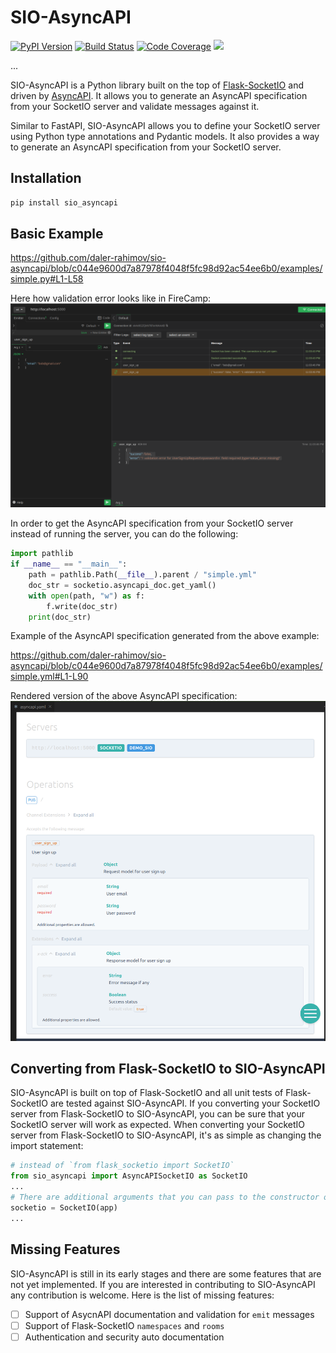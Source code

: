 SIO-AsyncAPI
============

[![PyPI Version][pypi-image]][pypi-url]
[![Build Status][build-image]][build-url]
[![Code Coverage][coverage-image]][coverage-url]
[![][versions-image]][versions-url]

...

<!-- Badges: -->

[pypi-image]: https://img.shields.io/pypi/v/sio_asyncapi
[pypi-url]: https://pypi.org/project/sio_asyncapi/
[build-image]: https://github.com/daler-rahimov/sio-asyncapi/actions/workflows/python-package.yml/badge.svg
[build-url]: https://github.com/daler-rahimov/sio-asyncapi/actions/workflows/python-package.yml
[coverage-image]: https://codecov.io/gh/daler-rahimov/sio-asyncapi/branch/develop/graph/badge.svg
[coverage-url]: https://app.codecov.io/gh/daler-rahimov/sio-asyncapi
[versions-image]: https://img.shields.io/pypi/pyversions/sio_asyncapi/
[versions-url]: https://pypi.org/project/sio_asyncapi/


SIO-AsyncAPI is a Python library built on the top of [Flask-SocketIO](https://flask-socketio.readthedocs.io/) and driven by [AsyncAPI](https://www.asyncapi.com/). It allows you to generate an AsyncAPI specification from your SocketIO server and validate messages against it.

Similar to FastAPI, SIO-AsyncAPI allows you to define your SocketIO server using Python type annotations and Pydantic models. It also provides a way to generate an AsyncAPI specification from your SocketIO server.


## Installation

```bash
pip install sio_asyncapi
```

## Basic Example

https://github.com/daler-rahimov/sio-asyncapi/blob/c044e9600d7a87978f4048f5fc98d92ac54ee6b0/examples/simple.py#L1-L58

Here how validation error looks like in FireCamp:
![](doc/assets/20221218230628.png)

In order to get the AsyncAPI specification from your SocketIO server instead of running the server, you can do the following:
```python
import pathlib
if __name__ == "__main__":
    path = pathlib.Path(__file__).parent / "simple.yml"
    doc_str = socketio.asyncapi_doc.get_yaml()
    with open(path, "w") as f:
        f.write(doc_str)
    print(doc_str)

```
Example of the AsyncAPI specification generated from the above example:

https://github.com/daler-rahimov/sio-asyncapi/blob/c044e9600d7a87978f4048f5fc98d92ac54ee6b0/examples/simple.yml#L1-L90


Rendered version of the above AsyncAPI specification:
![](doc/assets/20221218231640.png)

## Converting from Flask-SocketIO to SIO-AsyncAPI
SIO-AsyncAPI is built on top of Flask-SocketIO and all unit tests of Flask-SocketIO are tested against SIO-AsyncAPI. If you converting your SocketIO server from Flask-SocketIO to SIO-AsyncAPI, you can be sure that your SocketIO server will work as expected. When converting your SocketIO server from Flask-SocketIO to SIO-AsyncAPI, it's as simple as changing the import statement:

```python
# instead of `from flask_socketio import SocketIO`
from sio_asyncapi import AsyncAPISocketIO as SocketIO
...
# There are additional arguments that you can pass to the constructor of AsyncAPISocketIO
socketio = SocketIO(app)
...
```

## Missing Features
SIO-AsyncAPI is still in its early stages and there are some features that are not yet implemented. If you are interested in contributing to SIO-AsyncAPI any contribution is welcome. Here is the list of missing features:

- [ ] Support of AsycnAPI documentation and validation for `emit` messages
- [ ] Support of Flask-SocketIO `namespaces` and `rooms`
- [ ] Authentication and security auto documentation
